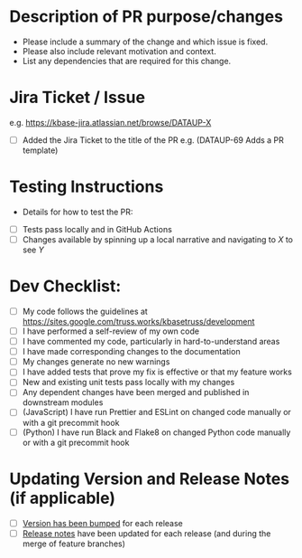 # Description of PR purpose/changes

* Please include a summary of the change and which issue is fixed.
* Please also include relevant motivation and context.
* List any dependencies that are required for this change.

# Jira Ticket / Issue #
e.g. https://kbase-jira.atlassian.net/browse/DATAUP-X
- [ ] Added the Jira Ticket to the title of the PR e.g. (DATAUP-69 Adds a PR template)

# Testing Instructions
* Details for how to test the PR:
- [ ] Tests pass locally and in GitHub Actions
- [ ] Changes available by spinning up a local narrative and navigating to _X_ to see _Y_

# Dev Checklist:

- [ ] My code follows the guidelines at https://sites.google.com/truss.works/kbasetruss/development
- [ ] I have performed a self-review of my own code
- [ ] I have commented my code, particularly in hard-to-understand areas
- [ ] I have made corresponding changes to the documentation
- [ ] My changes generate no new warnings
- [ ] I have added tests that prove my fix is effective or that my feature works
- [ ] New and existing unit tests pass locally with my changes
- [ ] Any dependent changes have been merged and published in downstream modules
- [ ] (JavaScript) I have run Prettier and ESLint on changed code manually or with a git precommit hook
- [ ] (Python) I have run Black and Flake8 on changed Python code manually or with a git precommit hook

# Updating Version and Release Notes (if applicable)

- [ ] [Version has been bumped](https://semver.org/) for each release
- [ ] [Release notes](/RELEASE_NOTES.md) have been updated for each release (and during the merge of feature branches)
